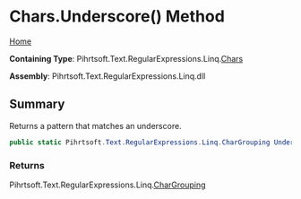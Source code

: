 # Chars\.Underscore\(\) Method

[Home](../../../../../../README.md)

**Containing Type**: Pihrtsoft\.Text\.RegularExpressions\.Linq\.[Chars](../README.md)

**Assembly**: Pihrtsoft\.Text\.RegularExpressions\.Linq\.dll

## Summary

Returns a pattern that matches an underscore\.

```csharp
public static Pihrtsoft.Text.RegularExpressions.Linq.CharGrouping Underscore()
```

### Returns

Pihrtsoft\.Text\.RegularExpressions\.Linq\.[CharGrouping](../../CharGrouping/README.md)

